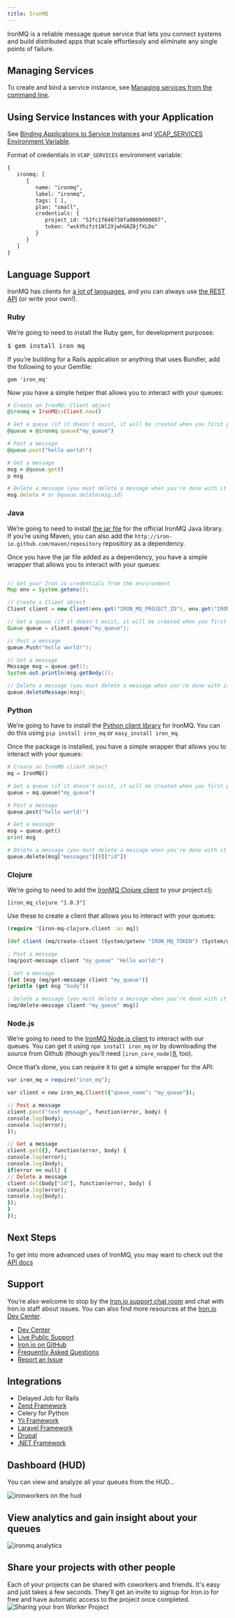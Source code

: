 ```yaml
---
title: IronMQ
---
```


IronMQ is a reliable message queue service that lets you connect systems and build distributed apps that scale effortlessly and eliminate any single points of failure.

## <a id='managing'></a>Managing Services ##

To create and bind a service instance, see [Managing services from the command line](/devguide/services/managing-services.html).

## <a id='using'></a>Using Service Instances with your Application ##

See [Binding Applications to Service Instances](/devguide/services/application-binding.html#use) and [VCAP_SERVICES Environment Variable](/devguide/deploy-apps/environment-variable.html).

Format of credentials in `VCAP_SERVICES` environment variable:

~~~xml
{
   ironmq: [
      {
         name: "ironmq",
         label: "ironmq",
         tags: [ ],
         plan: "small",
         credentials: {
            project_id: "52fc1f640738fa0009000007",
            token: "wskYhifzt1Nl2XjwhGAZ0jfXLDo"
         }
      }
   ]
}
~~~

## <a id='language-support'></a>Language Support ##

IronMQ has clients for [a lot of languages][3], and you can always use [the REST API][4] (or write your own!).

### Ruby

We’re going to need to install the Ruby gem, for development purposes:

<pre class="terminal">
$ gem install iron_mq
</pre>

If you’re building for a Rails application or anything that uses Bundler, add the following to your Gemfile:

~~~
gem 'iron_mq'
~~~

Now you have a simple helper that allows you to interact with your queues:

~~~ruby
# Create an IronMQ::Client object
@ironmq = IronMQ::Client.new()

# Get a queue (if it doesn't exist, it will be created when you first post a message)
@queue = @ironmq.queue("my_queue")

# Post a message
@queue.post("hello world!")

# Get a message
msg = @queue.get()
p msg

# Delete a message (you must delete a message when you're done with it or it will go back on the queue after a timeout)
msg.delete # or @queue.delete(msg.id)
~~~

### Java

We’re going to need to install [the jar file][5] for the official IronMQ Java library. If you’re using Maven, you can also add the `http://iron-io.github.com/maven/repository` repository as a dependency.

Once you have the jar file added as a dependency, you have a simple wrapper that allows you to interact with your queues:

~~~java

// Get your Iron.io credentials from the environment
Map env = System.getenv();

// Create a Client object
Client client = new Client(env.get("IRON_MQ_PROJECT_ID"), env.get("IRON_MQ_TOKEN"), Cloud.IronAWSUSEast);

// Get a queue (if it doesn't exist, it will be created when you first post a message)
Queue queue = client.queue("my_queue");

// Post a message
queue.Push("hello world!");

// Get a message
Message msg = queue.get();
System.out.println(msg.getBody());

// Delete a message (you must delete a message when you're done with it or it will go back on the queue after a timeout)
queue.deleteMessage(msg);
~~~

### Python

We’re going to have to install the [Python client library][6] for IronMQ. You can do this using `pip install iron_mq` or `easy_install iron_mq`.

Once the package is installed, you have a simple wrapper that allows you to interact with your queues:

~~~python
# Create an IronMQ client object
mq = IronMQ()

# Get a queue (if it doesn't exist, it will be created when you first post a message)
queue = mq.queue("my_queue")

# Post a message
queue.post("hello world!")

# Get a message
msg = queue.get()
print msg

# Delete a message (you must delete a message when you're done with it or it will go back on the queue after a timeout)
queue.delete(msg["messages"][0]["id"])
~~~

### Clojure

We’re going to need to add the [IronMQ Clojure client][7] to your project.clj:


`[iron_mq_clojure "1.0.3"]`

Use these to create a client that allows you to interact with your queues:

~~~clojure
(require '[iron-mq-clojure.client :as mq])

(def client (mq/create-client (System/getenv "IRON_MQ_TOKEN") (System/getenv "IRON_MQ_PROJECT_ID")))

; Post a message
(mq/post-message client "my_queue" "Hello world!")

; Get a message
(let [msg (mq/get-message client "my_queue")]
(println (get msg "body"))

; Delete a message (you must delete a message when you're done with it or it will go back on the queue after a timeout)
(mq/delete-message client "my_queue" msg))
~~~

### Node.js

We’re going to need to the [IronMQ Node.js client][8] to interact with our queues. You can get it using `npm install iron_mq` or by downloading the source from Github (though you’ll need `[iron_core_node]`[9], too).

Once that’s done, you can require it to get a simple wrapper for the API:

~~~ruby
var iron_mq = require("iron_mq");

var client = new iron_mq.Client({"queue_name": "my_queue"});

// Post a message
client.post("test message", function(error, body) {
console.log(body);
console.log(error);
});

// Get a message
client.get({}, function(error, body) {
console.log(error);
console.log(body);
if(error == null) {
// Delete a message
client.del(body["id"], function(error, body) {
console.log(error);
console.log(body);
});
}
});
~~~

## Next Steps

To get into more advanced uses of IronMQ, you may want to check out the [API docs][4]

## <a id='support'></a>Support ##

You’re also welcome to stop by the [Iron.io support chat room][12] and chat with Iron.io staff about issues. You can also find more resources at the [Iron.io Dev Center][13].

  - [Dev Center](http:www.dev.iron.io)
  - [Live Public Support](http://get.iron.io/chat)
  - [Iron.io on GitHub](https://github.com/iron-io)
  - [Frequently Asked Questions](http://dev.iron.io/faq)
  - [Report an Issue](https://github.com/iron-io/issues/issues)


## <a id='sample-app'></a>Integrations ##

<ul>
  <li>Delayed Job for Rails</li>
  <li><a href="http://www.sumoheavy.com/message-queues-in-magento/" target="_blank" >Zend Framework</a></li>
  <li>Celery for Python</li>
  <li><a href="http://www.yiiframework.com/extension/yiiron/" target="_blank" >Yii Framework</a></li>
  <li><a href="http://bundles.laravel.com/bundle/ironmq" target="_blank" >Laravel Framework</a></li>
  <li><a href="http://drupal.org/project/ironio" target="_blank" >Drupal</a>
    <li><a href="http://tech.pro/tutorial/1196/blacksmith-ironmq-client-library-fun-with-queues" target="_blank" >.NET Framework</a></li>
  </ul>

## <a id='dashboard'></a>Dashboard (HUD) ##

  You can view and analyze all your queues from the HUD...

  ![ironworkers on the hud][1]

## <a id='analytics'></a>View analytics and gain insight about your queues

  ![ironmq analytics][2]

## <a id='share'></a>Share your projects with other people

  Each of your projects can be shared with coworkers and friends. It's easy and just takes a few seconds. They'll get an invite to signup for Iron.io for free and have automatic access to the project once completed.
  ![Sharing your Iron Worker Project][3]


  [1]: http://www.iron.io/assets/screenshots/home-scrnshot-mq-1.png
  [2]: http://www.iron.io/assets/screenshots/home-scrnshot-mq-2.png
  [3]: https://d2oawfjgoy88bd.cloudfront.net/523a211b2cdcf276fb5dae02/523a211c2cdcf276fb5dae04/528be904888b9d471f460281.png?Expires=1384987278&Signature=Bt8WG1evom8MFsh1rLSWqF2KFBK1c6l4tGWjuaTRMbw~jvDYBQY6QvdyCKB29Q2TkjvIb0n5rX9XvWWTEti5MFCJYKHwpKdjcdePk9vv0OhBU0vRCdfwotpPNemnkfQ5DvBBJXb7FxH3cWbN~3TiZnlmB0gMXlbnDtciLoakbgjkALTZsy1nBrAapUQ6VQWqjA9B6~Kb6gBTBP~2Ep8BN63970GtgR5ecBtx1OnsCFFrnFAodzfbUzcPj8AMONSsNjIowLbYPNP8OEePl89Z2U~lXQa7lcvWMAnlV8rzz6Ftvno5C8Ly~YS2C52N~3Zj9Lm-vD9QY4gX7M9-lzjoKg__&Key-Pair-Id=APKAJHEJJBIZWFB73RSA
  [3]: http://dev.iron.io/mq/libraries/
  [4]: http://dev.iron.io/mq/reference/api/
  [5]: https://github.com/iron-io/iron_mq_java/downloads
  [6]: https://github.com/iron-io/iron_mq_python
  [7]: https://github.com/iron-io/iron_mq_clojure
  [8]: https://github.com/iron-io/iron_mq_node
  [9]: https://github.com/iron-io/iron_core_node
  [12]: http://get.iron.io/chat
  [13]: http://dev.iron.io

